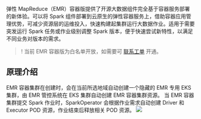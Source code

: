 ﻿弹性 MapReduce（EMR）容器版提供了开源大数据组件完全基于容器服务部署的新体验。可以将 Spark 组件部署到云原生的弹性容器服务上，借助容器应用管理优势，可减少资源层的运维投入，快速构建起集群运行大数据作业。适用于需要突发运行 Spark 任务或作业级别调整 Spark 版本，便于快速尝试新特性，以满足不同业务对版本的需求。

>! 当前 EMR 容器版为白名单开放，如需要可 [联系工单](https://console.cloud.tencent.com/workorder/category) 开通。

## 原理介绍
EMR 容器集群在创建时，会在当前所选地域自动创建一个隐藏的 EMR 专用 EKS 集群，由 EMR 管控系统在 EKS 集群自动创建 EMR 容器集群资源。
当 EMR 容器集群提交 Spark 作业时，SparkOperator 会根据作业需求自动创建 Driver 和 Executor POD 资源，作业结束后释放相关 POD 资源。
![](https://qcloudimg.tencent-cloud.cn/raw/49a1c52271d128484ec17101f03d6278.png)

